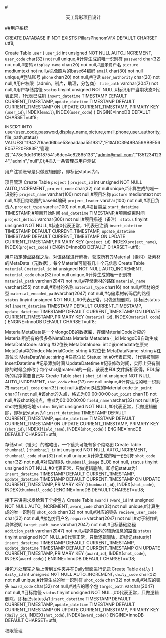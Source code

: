 #<center>天工异彩项目设计</center>

##用户系统

CREATE DATABASE IF NOT EXISTS PillarsPhenomVFX DEFAULT CHARSET utf8;

Create Table `user` (
	`user_id` int unsigned NOT NULL AUTO_INCREMENT,
	`user_code` char(32) not null unique,#计算生成的唯一识别符
	`password` char(32) not null,#密码
	`display_name` char(20) not null,#显示用户名
	`picture` mediumtext not null,#头像照片的base64编码
	`email` char(30) not null unique,#登陆账号
	`phone` char(20) not null,#电话
	`user_authority` char(20) not null,#用户权限（admin，制片，助理，分包商）
	`file_path` varchar(2047) not null,#用户存储路径
	`status` tinyint unsigned NOT NULL,#标识用户当期状态0代表正常，1代表已注销
	`insert_datetime` TIMESTAMP DEFAULT CURRENT_TIMESTAMP,
	`update_datetime` TIMESTAMP DEFAULT CURRENT_TIMESTAMP ON UPDATE CURRENT_TIMESTAMP,
	PRIMARY KEY (`user_id`),
	INDEX(`email`),
	INDEX(`user_code`)
) ENGINE=InnoDB DEFAULT CHARSET=utf8;

INSERT INTO user(user_code,password,display_name,picture,email,phone,user_authority,file_path,status) VALUES('119427f6aed6fbce53eaadaaa5519317','E10ADC3949BA59ABBE56E057F20F883E','管理员',"478e3dd1616187541b6dcc4e82865133","admin@mail.com","13512341234","admin","null",0);#插入一条管理员用户测试

用户注销账号是只做逻辑删除，即标记status为1。


项目管理
Create Table `project` (
	`project_id` int unsigned NOT NULL AUTO_INCREMENT,
	`project_code` char(32) not null unique,#计算生成的唯一识别符
	`project_name` varchar(100) not null,#项目名称
	`picture` mediumtext not null,#项目缩略图的base64编码
	`project_leader` varchar(100) not null,#项目负责人
	`project_type` varchar(100) not null,#项目类型
	`start_datetime` TIMESTAMP,#项目开始时间
	`end_datetime` TIMESTAMP,#项目结束时间
	`project_detail` varchar(800) not null,#项目描述（备注）
	`status` tinyint unsigned NOT NULL,#状态0代表正常，1代表已注销
	`insert_datetime` TIMESTAMP DEFAULT CURRENT_TIMESTAMP,
	`update_datetime` TIMESTAMP DEFAULT CURRENT_TIMESTAMP ON UPDATE CURRENT_TIMESTAMP,
	PRIMARY KEY (`project_id`),
	INDEX(`project_name`),
	INDEX(`project_code`)
) ENGINE=InnoDB DEFAULT CHARSET=utf8;


用户指定硬盘路径之后，对该路径进行解析，获取所有的Material（素材）及素材的MetaData（元数据），每个Material可能有几十个元信息
Create Table `material` (
	`material_id` int unsigned NOT NULL AUTO_INCREMENT,
	`material_code` char(32) not null unique,#计算生成的唯一识别符
	`material_path` varchar(2047) not null,#存储素材的路径
	`material_name` varchar(255) not null,#素材的名称
	`material_type` char(16) not null,#素材的类型
	`material_encoded_path`varchar(2047) not null,#存储素材转码后的路径
	`status` tinyint unsigned NOT NULL,#0代表正常，只做逻辑删除，即标记status为1
	`insert_datetime` TIMESTAMP DEFAULT CURRENT_TIMESTAMP,
	`update_datetime` TIMESTAMP DEFAULT CURRENT_TIMESTAMP ON UPDATE CURRENT_TIMESTAMP,
	PRIMARY KEY (`material_id`),
	INDEX(`material_code`)
) ENGINE=InnoDB DEFAULT CHARSET=utf8;

MaterialMetaData是一个MongoDB的数据库，存储MaterialCode对应的Material所拥有的很多条MetaData
MaterialMetadata
{
    _id MongoDB自动生成
    MetaDataCode: string #32位长
    MetaDataIndex: int #该metadata在原来MetaData中的index
    MaterialCode: string #32位长
    MetaDataName: string #任意位长
    MetaDataValue: string #任意位长
    Status: int #0代表正常，1代表被删除
    InsertDatetime #记录添加时间
    UpdateDatetime #记录修改时间，实际上只有删除的时候会修改
}
每个shot是material的一段，该表由EDL文件解析获得，EDL解析的程序需要自己写
Create Table `shot` (
    `shot_id` int unsigned NOT NULL AUTO_INCREMENT,
    `shot_code` char(32) not null unique,#计算生成的唯一识别符
    `material_code` char(32) not null,#该shot对应的Material code
    `in_point` char(11) not null,#该shot的入点，格式为00:00:00:00
    `out_point` char(11) not null,#该shot的出点，格式为00:00:00:00
    `field_name` varchar(32) not null,#该shot拍摄的场地
    `status` tinyint unsigned NOT NULL,#0代表正常，只做逻辑删除，即标记status为1
    `insert_datetime` TIMESTAMP DEFAULT CURRENT_TIMESTAMP,
    `update_datetime` TIMESTAMP DEFAULT CURRENT_TIMESTAMP ON UPDATE CURRENT_TIMESTAMP,
	PRIMARY KEY (`shot_id`),
	INDEX(`field_name`),
	INDEX(`shot_code`)
) ENGINE=InnoDB DEFAULT CHARSET=utf8;

存储shot（镜头）的缩略图，一个镜头可能有多个缩略图
Create Table `thumbnail` (
    `thumbnail_id` int unsigned NOT NULL AUTO_INCREMENT,
    `thumbnail_code` char(32) not null unique,#计算生成的唯一识别符
    `shot_code` char(32) not null,#对应的镜头
    `thumbnail_image` BLOB not null,
    `status` tinyint unsigned NOT NULL,#0代表正常，只做逻辑删除，即标记status为1
    `insert_datetime` TIMESTAMP DEFAULT CURRENT_TIMESTAMP,
    `update_datetime` TIMESTAMP DEFAULT CURRENT_TIMESTAMP ON UPDATE CURRENT_TIMESTAMP,
	PRIMARY KEY (`thumbnail_id`),
	INDEX(`shot_code`),
	INDEX(`thumbnail_code`)
) ENGINE=InnoDB DEFAULT CHARSET=utf8;

接下来讲需求发给若干个接包方
Create Table `award` (
    `award_id` int unsigned NOT NULL AUTO_INCREMENT,
    `award_code` char(32) not null unique,#计算生成的唯一识别符
    `shot_code` char(32) not null,#对应的镜头
    `recieve_user_code` char(32) not null,#接包方用户名
    `require` varchar(2047) not null,#对于制作的具体说明
    `target_path_base` varchar(2047) not null,#目标基础路径
    `addition_path` varchar(2047) not null,#提供额外的辅助信息的路径
    `status` tinyint unsigned NOT NULL,#0代表正常，只做逻辑删除，即标记status为1
    `insert_datetime` TIMESTAMP DEFAULT CURRENT_TIMESTAMP,
    `update_datetime` TIMESTAMP DEFAULT CURRENT_TIMESTAMP ON UPDATE CURRENT_TIMESTAMP,
	PRIMARY KEY (`award_id`),
	INDEX(`shot_code`),
	INDEX(`award_code`)
) ENGINE=InnoDB DEFAULT CHARSET=utf8;

接包方处理完之后上传到文件夹并在Daily里面进行记录
Create Table `daily` (
    `daily_id` int unsigned NOT NULL AUTO_INCREMENT,
    `daily_code` char(32) not null unique,#计算生成的唯一识别符
    `shot_code` char(32) not null,#对应的镜头
    `award_code` char(32) not null,#对应的哪个包
    `target_path` varchar(2047) not null,#目标路径
    `status` tinyint unsigned NOT NULL,#0代表正常，只做逻辑删除，即标记status为1
    `insert_datetime` TIMESTAMP DEFAULT CURRENT_TIMESTAMP,
    `update_datetime` TIMESTAMP DEFAULT CURRENT_TIMESTAMP ON UPDATE CURRENT_TIMESTAMP,
	PRIMARY KEY (`daily_id`),
	INDEX(`shot_code`),
	INDEX(`award_code`)
) ENGINE=InnoDB DEFAULT CHARSET=utf8;

权限管理

